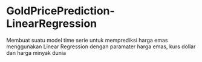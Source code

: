 # GoldPricePrediction-LinearRegression
Membuat suatu model time serie untuk memprediksi harga emas menggunakan Linear Regression dengan paramater harga emas, kurs dollar dan harga minyak dunia
